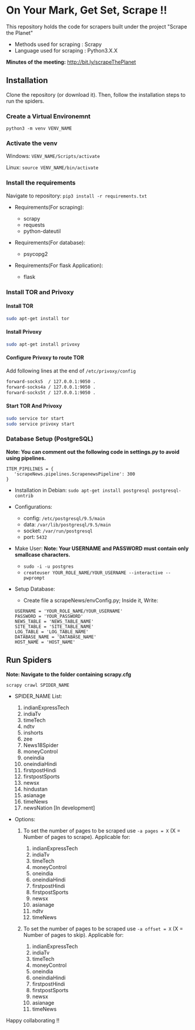 # On Your Mark, Get Set, Scrape !!

This repository holds the code for scrapers built under the project "Scrape the Planet"  
- Methods used for scraping : Scrapy   
- Language used for scraping : Python3.X.X

**Minutes of the meeting:** http://bit.ly/scrapeThePlanet

## Installation
Clone the repository (or download it). Then, follow the installation steps to run the spiders.

### Create a Virtual Environemnt
```
python3 -m venv VENV_NAME
```

### Activate the venv
Windows: `VENV_NAME/Scripts/activate`

Linux: `source VENV_NAME/bin/activate`

### Install the requirements
Navigate to repository: `pip3 install -r requirements.txt`

- Requirements(For scraping):
    - scrapy
    - requests
    - python-dateutil

- Requirements(For database):
    - psycopg2

- Requirements(For flask Application):
    - flask


### Install TOR and Privoxy
#### Install TOR
```bash
sudo apt-get install tor
```

#### Install Privoxy
```bash
sudo apt-get install privoxy
```

#### Configure Privoxy to route TOR

Add following lines at the end of ```/etc/privoxy/config```
```bash
forward-socks5  / 127.0.0.1:9050 .
forward-socks4a / 127.0.0.1:9050 .
forward-socks5t / 127.0.0.1:9050 .
```

#### Start TOR And Privoxy
```bash
sudo service tor start
sudo service privoxy start
```

### Database Setup (PostgreSQL)

**Note: You can comment out the following code in settings.py to avoid using pipelines.**

```
ITEM_PIPELINES = {
   'scrapeNews.pipelines.ScrapenewsPipeline': 300
}
```

- Installation in Debian: `sudo apt-get install postgresql postgresql-contrib`

- Configurations:
	- config: `/etc/postgresql/9.5/main`  
	- data:   `/var/lib/postgresql/9.5/main`
	- socket: `/var/run/postgresql`
	- port:   `5432`

- Make User:
	**Note: Your USERNAME and PASSWORD must contain only smallcase characters.**
	- `sudo -i -u postgres`
	- `createuser YOUR_ROLE_NAME/YOUR_USERNAME --interactive --pwprompt`

- Setup Database:
    - Create file a scrapeNews/envConfig.py; Inside it, Write:
    ```
    USERNAME = 'YOUR_ROLE_NAME/YOUR_USERNAME'
    PASSWORD = 'YOUR_PASSWORD'
    NEWS_TABLE = 'NEWS_TABLE_NAME'
    SITE_TABLE = 'SITE_TABLE_NAME'
    LOG_TABLE = 'LOG_TABLE_NAME'
    DATABASE_NAME = 'DATABASE_NAME'
    HOST_NAME = 'HOST_NAME'
    ```

## Run Spiders
**Note: Navigate to the folder containing scrapy.cfg**
```
scrapy crawl SPIDER_NAME
```
- SPIDER_NAME List:
	1. indianExpressTech
	2. indiaTv  
	3. timeTech
	4. ndtv
	5. inshorts
    6. zee
    7. News18Spider
    8. moneyControl
    9. oneindia
    10. oneindiaHindi
    11. firstpostHindi
    12. firstpostSports
    13. newsx
    14. hindustan
    15. asianage
    16. timeNews
    17. newsNation [In development]

- Options:
    1. To set the number of pages to be scraped use  `-a pages = X` (X = Number of pages to scrape).
	Applicable for:
        1. indianExpressTech
    	2. indiaTv  
    	3. timeTech
        4. moneyControl
        5. oneindia
        6. oneindiaHindi
        7. firstpostHindi
        8. firstpostSports
        9. newsx
        10. asianage
		11. ndtv
        12. timeNews

    2. To set the number of pages to be scraped use  `-a offset = X` (X = Number of pages to skip).
	Applicable for:
        1. indianExpressTech
    	2. indiaTv  
    	3. timeTech
        4. moneyControl
        5. oneindia
        6. oneindiaHindi
        7. firstpostHindi
        8. firstpostSports
        9. newsx
        10. asianage
        11. timeNews

Happy collaborating !!
